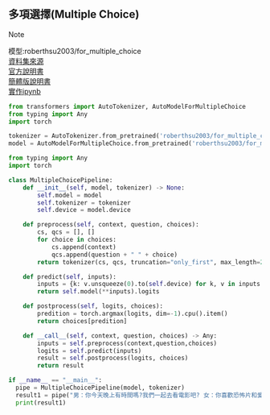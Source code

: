 ## 多項選擇(Multiple Choice)
> [!NOTE]
> 模型:roberthsu2003/for_multiple_choice  
> [資料集來源](https://huggingface.co/datasets/roberthsu2003/for_Multiple_Choice)  
> [官方說明書](https://huggingface.co/docs/transformers/tasks/multiple_choice#inference)  
> [簡體版說明書](https://blog.csdn.net/LLMUZI123456789/article/details/136478140?utm_source=chatgpt.com)  
> [實作ipynb](./demo1.ipynb)  

```python
from transformers import AutoTokenizer, AutoModelForMultipleChoice
from typing import Any
import torch

tokenizer = AutoTokenizer.from_pretrained('roberthsu2003/for_multiple_choice')
model = AutoModelForMultipleChoice.from_pretrained('roberthsu2003/for_multiple_choice')

from typing import Any
import torch

class MultipleChoicePipeline:
    def __init__(self, model, tokenizer) -> None:
        self.model = model
        self.tokenizer = tokenizer
        self.device = model.device

    def preprocess(self, context, question, choices):
        cs, qcs = [], []
        for choice in choices:
            cs.append(context)
            qcs.append(question + " " + choice)
        return tokenizer(cs, qcs, truncation="only_first", max_length=256, return_tensors="pt")

    def predict(self, inputs):
        inputs = {k: v.unsqueeze(0).to(self.device) for k, v in inputs.items()}
        return self.model(**inputs).logits

    def postprocess(self, logits, choices):
        predition = torch.argmax(logits, dim=-1).cpu().item()
        return choices[predition]

    def __call__(self, context, question, choices) -> Any:
        inputs = self.preprocess(context,question,choices)
        logits = self.predict(inputs)
        result = self.postprocess(logits, choices)
        return result

if __name__ == "__main__":
  pipe = MultipleChoicePipeline(model, tokenizer)
  result1 = pipe("男：你今天晚上有時間嗎?我們一起去看電影吧? 女：你喜歡恐怖片和愛情片，但是我喜歡喜劇片","女的最喜歡哪種電影?",["恐怖片","愛情片","喜劇片","科幻片"])
  print(result1)

```